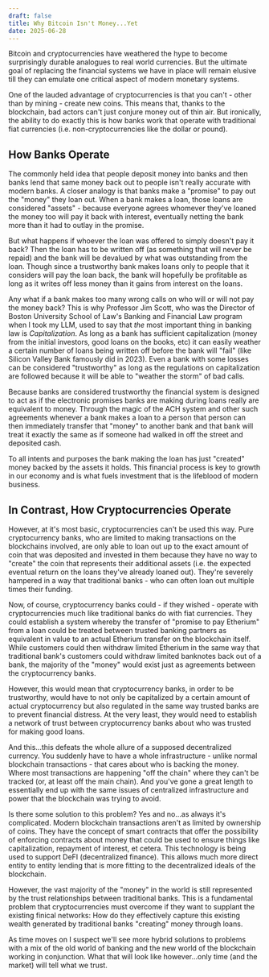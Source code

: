```yaml
---
draft: false
title: Why Bitcoin Isn't Money...Yet
date: 2025-06-28
---
```

Bitcoin and cryptocurrencies have weathered the hype to become surprisingly durable analogues to real world currencies.  But the ultimate goal of replacing the financial systems we have in place will remain elusive till they can emulate one critical aspect of modern monetary systems.

<!--more-->

One of the lauded advantage of cryptocurrencies is that you can't - other than by mining - create new coins.  This means that, thanks to the blockchain, bad actors can't just conjure money out of thin air.  But ironically, the ability to do exactly this is how banks work that operate with traditional fiat currencies (i.e. non-cryptocurrencies like the dollar or pound).
## How Banks Operate

The commonly held idea that people deposit money into banks and then banks lend that same money back out to people isn't really accurate with modern banks.  A closer analogy is that banks make a "promise" to pay out the "money" they loan out.  When a bank makes a loan, those loans are considered "assets" - because everyone agrees whomever they've loaned the money too will pay it back with interest, eventually netting the bank more than it had to outlay in the promise.

But what happens if whoever the loan was offered to simply doesn't pay it back?  Then the loan has to be written off (as something that will never be repaid) and the bank will be devalued by what was outstanding from the loan.  Though since a trustworthy bank makes loans only to people that it considers will pay the loan back, the bank will hopefully be profitable as long as it writes off less money than it gains from interest on the loans.

Any what if a bank makes too many wrong calls on who will or will not pay the money back?  This is why Professor Jim Scott, who was the Director of Boston University School of Law's Banking and Financial Law program when I took my LLM, used to say that *the* most important thing in banking law is *Capitalization*.  As long as a bank has sufficient capitalization (money from the initial investors, good loans on the books, etc) it can easily weather a certain number of loans being written off before the bank will "fail" (like Silicon Valley Bank famously did in 2023).  Even a bank with some losses can be considered "trustworthy" as long as the regulations on capitalization are followed because it will be able to "weather the storm" of bad calls.

Because banks are considered trustworthy the financial system is designed to act as if the electronic promises banks are making during loans really are equivalent to money.  Through the magic of the ACH system and other such agreements whenever a bank makes a loan to a person that person can then immediately transfer that "money" to another bank and that bank will treat it exactly the same as if someone had walked in off the street and deposited cash.

To all intents and purposes the bank making the loan has just "created" money backed by the assets it holds.  This financial process is key to growth in our economy and is what fuels investment that is the lifeblood of modern business.
## In Contrast, How Cryptocurrencies Operate

However, at it's most basic, cryptocurrencies can't be used this way.  Pure cryptocurrency banks, who are limited to making transactions on the blockchains involved, are only able to loan out up to the exact amount of coin that was deposited and invested in them because they have no way to "create" the coin that represents their additional assets (i.e. the expected eventual return on the loans they've already loaned out).  They're severely hampered in a way that traditional banks - who can often loan out multiple times their funding.

Now, of course, cryptocurrency banks could - if they wished - operate with cryptocurrencies much like traditional banks do with fiat currencies.  They could establish a system whereby the transfer of "promise to pay Etherium" from a loan could be treated between trusted banking partners as equivalent in value to an actual Etherium transfer on the blockchain itself.  While customers could then withdraw limited Etherium in the same way that traditional bank's customers could withdraw limited banknotes back out of a bank, the majority of the "money" would exist just as agreements between the cryptocurrency banks.

However, this would mean that cryptocurrency banks, in order to be trustworthy, would have to not only be capitalized by a certain amount of actual cryptocurrency but also regulated in the same way trusted banks are to prevent financial distress.   At the very least, they would need to establish a network of trust between cryptocurrency banks about who was trusted for making good loans.

And this...this defeats the whole allure of a supposed decentralized currency.  You suddenly have to have a whole infrastructure - unlike normal blockchain transactions - that cares about who is backing the money.  Where most transactions are happening "off the chain" where they can't be tracked (or, at least off the main chain).  And you've gone a great length to essentially end up with the same issues of centralized infrastructure and power that the blockchain was trying to avoid.

Is there some solution to this problem?  Yes and no...as always it's complicated.  Modern blockchain transactions aren't as limited by ownership of coins.  They have the concept of smart contracts that offer the possibility of enforcing contracts about money that could be used to ensure things like capitalization, repayment of interest, et cetera.  This technology is being used to support DeFI (decentralized finance).  This allows much more direct entity to entity lending that is more fitting to the decentralized ideals of the blockchain.

However, the vast majority of the "money" in the world is still represented by the trust relationships between traditional banks.  This is a fundamental problem that cryptocurrencies must overcome if they want to supplant the existing finical networks: How do they effectively capture this existing wealth generated by traditional banks "creating" money through loans.

As time moves on I suspect we'll see more hybrid solutions to problems with a mix of the old world of banking and the new world of the blockchain working in conjunction.  What that will look like however...only time (and the market) will tell what we trust.
